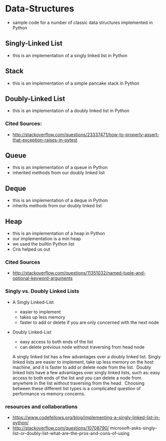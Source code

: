 # Data-Structures
- sample code for a number of classic data structures implemented in Python  

## Singly-Linked List  
- this is an implementation of a singly linked list in Python

## Stack  
- this is an implementation of a simple pancake stack in Python  

## Doubly-Linked List  
- this is an implementation of a doubly linked list in Python  

### Cited Sources:
  - http://stackoverflow.com/questions/23337471/how-to-properly-assert-that-exception-raises-in-pytest

## Queue  
- this is an implementation of a queue in Python  
- inherited methods from our doubly linked list

## Deque
 - this is an implementation of a deque in Python
 - inherits methods from our doubly linked list

## Heap
 - this is an implementation of a heap in Python
 - our implementation is a min heap
 - we used the builtin Python list
 - Cris helped us out

### Cited Sources
  - http://stackoverflow.com/questions/11351032/named-tuple-and-optional-keyword-arguments


### Singly vs. Doubly Linked Lists  
- A Singly Linked-List
  - easier to implement  
  - takes up less memory  
  - faster to add or delete if you are only concerned with the next node   
- Doubly Linked-List  
  - easy access to both ends of the list  
  - can delete previous node without traversing from head node  

  A singly linked list has a few advantages over a doubly linked list.  Singly linked lists are easier to implement, take up less memory on the host machine, and it is faster to add or delete node from the list.  Doubly linked lists have a few advantages over singly linked lists, such as: easy access to both ends of the list and you can delete a node from anywhere in the list without traversing from the head.  Choosing between these different list types is a complicated question of performance vs memory concerns.


### resources and collaborations  
- https://www.codefellows.org/blog/implementing-a-singly-linked-list-in-python/  
- http://stackoverflow.com/questions/10708790/  microsoft-asks-singly-list-or-doubly-list-what-are-the-pros-and-cons-of-using
